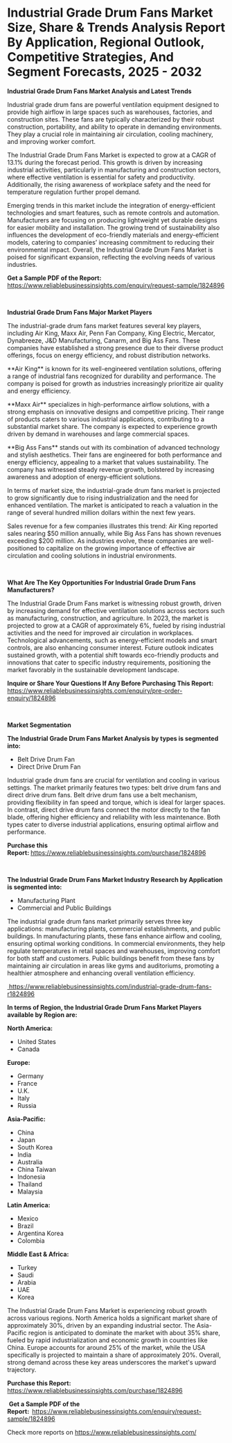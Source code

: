 <p><h1>Industrial Grade Drum Fans Market Size, Share & Trends Analysis Report By Application, Regional Outlook, Competitive Strategies, And Segment Forecasts, 2025 - 2032</h1></p><p><strong>Industrial Grade Drum Fans Market Analysis and Latest Trends</strong></p>
<p><p>Industrial grade drum fans are powerful ventilation equipment designed to provide high airflow in large spaces such as warehouses, factories, and construction sites. These fans are typically characterized by their robust construction, portability, and ability to operate in demanding environments. They play a crucial role in maintaining air circulation, cooling machinery, and improving worker comfort.</p><p>The Industrial Grade Drum Fans Market is expected to grow at a CAGR of 13.1% during the forecast period. This growth is driven by increasing industrial activities, particularly in manufacturing and construction sectors, where effective ventilation is essential for safety and productivity. Additionally, the rising awareness of workplace safety and the need for temperature regulation further propel demand.</p><p>Emerging trends in this market include the integration of energy-efficient technologies and smart features, such as remote controls and automation. Manufacturers are focusing on producing lightweight yet durable designs for easier mobility and installation. The growing trend of sustainability also influences the development of eco-friendly materials and energy-efficient models, catering to companies’ increasing commitment to reducing their environmental impact. Overall, the Industrial Grade Drum Fans Market is poised for significant expansion, reflecting the evolving needs of various industries.</p></p>
<p><strong>Get a Sample PDF of the Report:&nbsp;</strong> <a href="https://www.reliablebusinessinsights.com/enquiry/request-sample/1824896?utm_campaign=2280&utm_medium=2&utm_source=Github&utm_content=ia&utm_term=27022025&utm_id=industrial-grade-drum-fans">https://www.reliablebusinessinsights.com/enquiry/request-sample/1824896</a></p>
<p>&nbsp;</p>
<p><strong>Industrial Grade Drum Fans Major Market Players</strong></p>
<p><p>The industrial-grade drum fans market features several key players, including Air King, Maxx Air, Penn Fan Company, King Electric, Mercator, Dynabreeze, J&D Manufacturing, Canarm, and Big Ass Fans. These companies have established a strong presence due to their diverse product offerings, focus on energy efficiency, and robust distribution networks.</p><p>**Air King** is known for its well-engineered ventilation solutions, offering a range of industrial fans recognized for durability and performance. The company is poised for growth as industries increasingly prioritize air quality and energy efficiency.</p><p>**Maxx Air** specializes in high-performance airflow solutions, with a strong emphasis on innovative designs and competitive pricing. Their range of products caters to various industrial applications, contributing to a substantial market share. The company is expected to experience growth driven by demand in warehouses and large commercial spaces.</p><p>**Big Ass Fans** stands out with its combination of advanced technology and stylish aesthetics. Their fans are engineered for both performance and energy efficiency, appealing to a market that values sustainability. The company has witnessed steady revenue growth, bolstered by increasing awareness and adoption of energy-efficient solutions.</p><p>In terms of market size, the industrial-grade drum fans market is projected to grow significantly due to rising industrialization and the need for enhanced ventilation. The market is anticipated to reach a valuation in the range of several hundred million dollars within the next few years.</p><p>Sales revenue for a few companies illustrates this trend: Air King reported sales nearing $50 million annually, while Big Ass Fans has shown revenues exceeding $200 million. As industries evolve, these companies are well-positioned to capitalize on the growing importance of effective air circulation and cooling solutions in industrial environments.</p></p>
<p>&nbsp;</p>
<p><strong>What Are The Key Opportunities For Industrial Grade Drum Fans Manufacturers?</strong></p>
<p><p>The Industrial Grade Drum Fans market is witnessing robust growth, driven by increasing demand for effective ventilation solutions across sectors such as manufacturing, construction, and agriculture. In 2023, the market is projected to grow at a CAGR of approximately 6%, fueled by rising industrial activities and the need for improved air circulation in workplaces. Technological advancements, such as energy-efficient models and smart controls, are also enhancing consumer interest. Future outlook indicates sustained growth, with a potential shift towards eco-friendly products and innovations that cater to specific industry requirements, positioning the market favorably in the sustainable development landscape.</p></p>
<p><strong>Inquire or Share Your Questions If Any Before Purchasing This Report:</strong> <a href="https://www.reliablebusinessinsights.com/enquiry/pre-order-enquiry/1824896?utm_campaign=2280&utm_medium=2&utm_source=Github&utm_content=ia&utm_term=27022025&utm_id=industrial-grade-drum-fans">https://www.reliablebusinessinsights.com/enquiry/pre-order-enquiry/1824896</a></p>
<p>&nbsp;</p>
<p><strong>Market Segmentation</strong></p>
<p><strong>The Industrial Grade Drum Fans Market Analysis by types is segmented into:</strong></p>
<p><ul><li>Belt Drive Drum Fan</li><li>Direct Drive Drum Fan</li></ul></p>
<p><p>Industrial grade drum fans are crucial for ventilation and cooling in various settings. The market primarily features two types: belt drive drum fans and direct drive drum fans. Belt drive drum fans use a belt mechanism, providing flexibility in fan speed and torque, which is ideal for larger spaces. In contrast, direct drive drum fans connect the motor directly to the fan blade, offering higher efficiency and reliability with less maintenance. Both types cater to diverse industrial applications, ensuring optimal airflow and performance.</p></p>
<p><strong>Purchase this Report:&nbsp;</strong><a href="https://www.reliablebusinessinsights.com/purchase/1824896?utm_campaign=2280&utm_medium=2&utm_source=Github&utm_content=ia&utm_term=27022025&utm_id=industrial-grade-drum-fans">https://www.reliablebusinessinsights.com/purchase/1824896</a></p>
<p>&nbsp;</p>
<p><strong>The Industrial Grade Drum Fans Market Industry Research by Application is segmented into:</strong></p>
<p><ul><li>Manufacturing Plant</li><li>Commercial and Public Buildings</li></ul></p>
<p><p>The industrial grade drum fans market primarily serves three key applications: manufacturing plants, commercial establishments, and public buildings. In manufacturing plants, these fans enhance airflow and cooling, ensuring optimal working conditions. In commercial environments, they help regulate temperatures in retail spaces and warehouses, improving comfort for both staff and customers. Public buildings benefit from these fans by maintaining air circulation in areas like gyms and auditoriums, promoting a healthier atmosphere and enhancing overall ventilation efficiency.</p></p>
<p><a href="https://www.reliablebusinessinsights.com/industrial-grade-drum-fans-r1824896?utm_campaign=2280&utm_medium=2&utm_source=Github&utm_content=ia&utm_term=27022025&utm_id=industrial-grade-drum-fans">&nbsp;https://www.reliablebusinessinsights.com/industrial-grade-drum-fans-r1824896</a></p>
<p><strong>In terms of Region, the Industrial Grade Drum Fans Market Players available by Region are:</strong></p>
<p>
    <p> <strong> North America: </strong>
        <ul>
            <li>United States</li>
            <li>Canada</li>
        </ul>
        </p> 
    <p> <strong> Europe: </strong>
        <ul>
            <li>Germany</li>
            <li>France</li>
            <li>U.K.</li>
            <li>Italy</li>
            <li>Russia</li>
        </ul>
        </p> 
    <p> <strong> Asia-Pacific: </strong>
        <ul>
            <li>China</li>
            <li>Japan</li>
            <li>South Korea</li>
            <li>India</li>
            <li>Australia</li>
            <li>China Taiwan</li>
            <li>Indonesia</li>
            <li>Thailand</li>
            <li>Malaysia</li>
        </ul>
        </p> 
    <p> <strong> Latin America: </strong>
        <ul>
            <li>Mexico</li>
            <li>Brazil</li>
            <li>Argentina Korea</li>
            <li>Colombia</li>
        </ul>
        </p> 
    <p> <strong> Middle East & Africa: </strong>
        <ul>
            <li>Turkey</li>
            <li>Saudi</li>
            <li>Arabia</li>
            <li>UAE</li>
            <li>Korea</li>
        </ul>
    </p>
    </p>
<p><p>The Industrial Grade Drum Fans Market is experiencing robust growth across various regions. North America holds a significant market share of approximately 30%, driven by an expanding industrial sector. The Asia-Pacific region is anticipated to dominate the market with about 35% share, fueled by rapid industrialization and economic growth in countries like China. Europe accounts for around 25% of the market, while the USA specifically is projected to maintain a share of approximately 20%. Overall, strong demand across these key areas underscores the market's upward trajectory.</p></p>
<p><strong>Purchase this Report: </strong><a href="https://www.reliablebusinessinsights.com/purchase/1824896?utm_campaign=2280&utm_medium=2&utm_source=Github&utm_content=ia&utm_term=27022025&utm_id=industrial-grade-drum-fans">https://www.reliablebusinessinsights.com/purchase/1824896</a></p>
<p>&nbsp;<strong>Get a Sample PDF of the Report:&nbsp;&nbsp;</strong><a href="https://www.reliablebusinessinsights.com/enquiry/request-sample/1824896?utm_campaign=2280&utm_medium=2&utm_source=Github&utm_content=ia&utm_term=27022025&utm_id=industrial-grade-drum-fans">https://www.reliablebusinessinsights.com/enquiry/request-sample/1824896</a></p>
<p><strong></strong></p>
<p>Check more reports on <a href="https://www.reliablebusinessinsights.com/?utm_campaign=2280&utm_medium=2&utm_source=Github&utm_content=ia&utm_term=27022025&utm_id=industrial-grade-drum-fans">https://www.reliablebusinessinsights.com/</a></p>